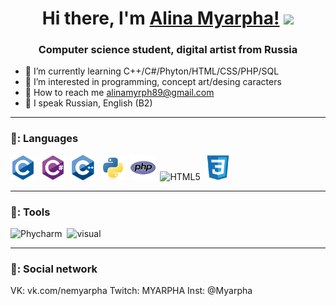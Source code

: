 <h1 align="center">Hi there, I'm <a href="https://daniilshat.ru/" target="_blank">Alina Myarpha!</a> 
<img src="https://github.com/blackcater/blackcater/raw/main/images/Hi.gif" height="32"/></h1>
<h3 align="center">Computer science student, digital artist from Russia</h3>

- 🤍 I’m currently learning C++/C#/Phyton/HTML/CSS/PHP/SQL
- 🤍 I’m interested in programming, сoncept art/desing caracters
- 🤍 How to reach me alinamyrph89@gmail.com
- 🤍 I speak Russian, English (B2)

---

### 🤍: Languages
<div>
  <img src="https://github.com/devicons/devicon/blob/master/icons/c/c-original.svg" title="C" alt="C" width="40" height="40"/>&nbsp;
  <img src="https://github.com/devicons/devicon/blob/master/icons/csharp/csharp-original.svg"title="C#" alt="C#" width="40" height="40"/>&nbsp;
  <img src="https://github.com/devicons/devicon/blob/master/icons/cplusplus/cplusplus-original.svg"title="C++" alt="C++" width="40" height="40"/>&nbsp;
  <img src="https://github.com/devicons/devicon/blob/master/icons/python/python-original.svg"title="Phyton" alt="Phyton" width="40" height="40"/>&nbsp;
  <img src="https://github.com/devicons/devicon/blob/master/icons/php/php-original.svg"title="PHP" alt="PHP" width="40" height="40"/>&nbsp;
  <img src="https://github.com/devicons/devicon/blob/master/icons/html5/html5-original.svg="title="HTML5" alt="HTML5" width="40" height="40"/>&nbsp;
  <img src="https://github.com/devicons/devicon/blob/master/icons/css3/css3-original.svg"title="CSS3" alt="CSS3" width="40" height="40"/>&nbsp;
</div>

---
                                 
### 🤍: Tools
<div>
 <img src="https://icon.icepanel.io/Technology/svg/PyCharm.svg"title="Phycharm" alt="Phycharm" width="40" height="40"/>&nbsp;
 <img src="https://icon.icepanel.io/Technology/svg/Visual-Studio.svg"title="visual" alt="visual" width="40" height="40"/>&nbsp;
</div>

---
### 🤍: Social network
VK: vk.com/nemyarpha
Twitch: MYARPHA
Inst: @Myarpha 
